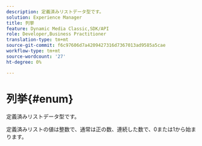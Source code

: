 ```yaml
---
description: 定義済みリストデータ型です。
solution: Experience Manager
title: 列挙
feature: Dynamic Media Classic,SDK/API
role: Developer,Business Practitioner
translation-type: tm+mt
source-git-commit: f6c97606d7a4209427316d7367013ad9585a5cae
workflow-type: tm+mt
source-wordcount: '27'
ht-degree: 0%

---
```



# 列挙{#enum}

定義済みリストデータ型です。

定義済みリストの値は整数で、通常は正の数、連続した数で、0または1から始まります。
